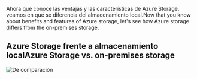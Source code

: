 <span data-ttu-id="13e3f-101">Ahora que conoce las ventajas y las características de Azure Storage, veamos en qué se diferencia del almacenamiento local.</span><span class="sxs-lookup"><span data-stu-id="13e3f-101">Now that you know about benefits and features of Azure storage, let's see how Azure storage differs from the on-premises storage.</span></span>

## <a name="azure-storage-vs-on-premises-storage"></a><span data-ttu-id="13e3f-102">Azure Storage frente a almacenamiento local</span><span class="sxs-lookup"><span data-stu-id="13e3f-102">Azure Storage vs. on-premises storage</span></span>

![De comparación](../images/Comparison.png)
